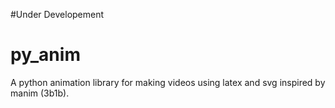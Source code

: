 #Under Developement
# py_anim
A python animation library for making videos using latex and svg inspired by manim (3b1b).


